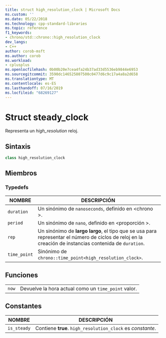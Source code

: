 ```yaml
---
title: struct high_resolution_clock | Microsoft Docs
ms.custom: ''
ms.date: 05/22/2018
ms.technology: cpp-standard-libraries
ms.topic: reference
f1_keywords:
- chrono/std::chrono::high_resolution_clock
dev_langs:
- C++
author: corob-msft
ms.author: corob
ms.workload:
- cplusplus
ms.openlocfilehash: 0b00b20e7cea4fa24b37ad33d5536eb9844e6953
ms.sourcegitcommit: 3590dc146525807500c0477d6c9c17a4a8a2d658
ms.translationtype: MT
ms.contentlocale: es-ES
ms.lasthandoff: 07/16/2019
ms.locfileid: "68269127"
---
```

# <a name="steadyclock-struct"></a>Struct steady_clock

Representa un *high_resolution* reloj.

## <a name="syntax"></a>Sintaxis

```cpp
class high_resolution_clock
```

## <a name="members"></a>Miembros

### <a name="typedefs"></a>Typedefs

|NOMBRE|DESCRIPCIÓN|
|----------|-----------------|
|`duration`|Un sinónimo de `nanoseconds`, definido en \<chrono >.|
|`period`|Un sinónimo de `nano`, definido en \<proporción >.|
|`rep`|Un sinónimo de **largo** **largo**, el tipo que se usa para representar el número de ciclos de reloj en la creación de instancias contenida de `duration`.|
|`time_point`|Sinónimo de `chrono::time_point<high_resolution_clock>`.|

## <a name="functions"></a>Funciones

|||
|-|-|
|`now`|Devuelve la hora actual como un `time_point` valor.|

## <a name="constants"></a>Constantes

|NOMBRE|DESCRIPCIÓN|
|----------|-----------------|
|`is_steady`|Contiene **true**. `high_resolution_clock` es *constante*.|
